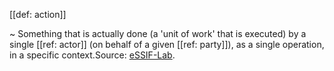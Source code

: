 [[def: action]]

~ Something that is actually done (a 'unit of work' that is executed) by a single [[ref: actor]] (on behalf of a given [[ref: party]]), as a single operation, in a specific context.Source: [eSSIF-Lab](https://essif-lab.github.io/framework/docs/essifLab-glossary#action).

